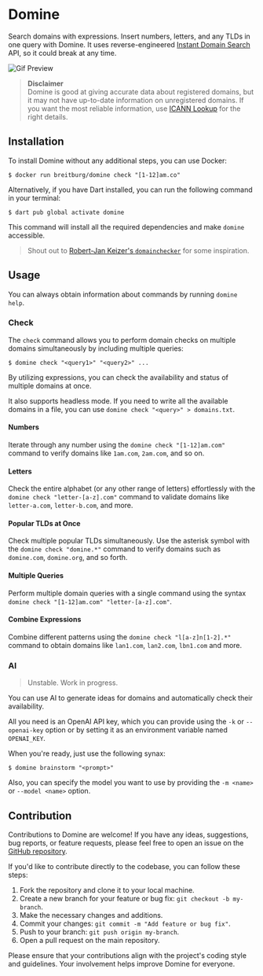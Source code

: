 # Domine

Search domains with expressions. Insert numbers, letters, and any TLDs in one query with Domine. It uses reverse-engineered [Instant Domain Search](https://instantdomainsearch.com/) API, so it could break at any time.

![Gif Preview](https://github.com/breitburg/domine/assets/25728414/71f50a81-ab89-426a-a0ad-500ad083b662)

> **Disclaimer**  
> Domine is good at giving accurate data about registered domains, but it may not have up-to-date information on unregistered domains. If you want the most reliable information, use [ICANN Lookup](https://lookup.icann.org/) for the right details.

## Installation

To install Domine without any additional steps, you can use Docker:

```console
$ docker run breitburg/domine check "[1-12]am.co"
```

Alternatively, if you have Dart installed, you can run the following command in your terminal:

```console
$ dart pub global activate domine
```

This command will install all the required dependencies and make `domine` accessible.

> Shout out to [Robert-Jan Keizer's `domainchecker`](https://github.com/KeizerDev/domainchecker) for some inspiration.

## Usage

You can always obtain information about commands by running `domine help`.

### Check

The `check` command allows you to perform domain checks on multiple domains simultaneously by including multiple queries:

```console
$ domine check "<query1>" "<query2>" ...
```

By utilizing expressions, you can check the availability and status of multiple domains at once.

It also supports headless mode. If you need to write all the available domains in a file, you can use `domine check "<query>" > domains.txt`.

#### Numbers

Iterate through any number using the `domine check "[1-12]am.com"` command to verify domains like `1am.com`, `2am.com`, and so on.

#### Letters

Check the entire alphabet (or any other range of letters) effortlessly with the `domine check "letter-[a-z].com"` command to validate domains like `letter-a.com`, `letter-b.com`, and more.

#### Popular TLDs at Once

Check multiple popular TLDs simultaneously. Use the asterisk symbol with the `domine check "domine.*"` command to verify domains such as `domine.com`, `domine.org`, and so forth.

#### Multiple Queries

Perform multiple domain queries with a single command using the syntax `domine check "[1-12]am.com" "letter-[a-z].com"`.

#### Combine Expressions

Combine different patterns using the `domine check "l[a-z]n[1-2].*"` command to obtain domains like `lan1.com`, `lan2.com`, `lbn1.com` and more.

### AI

> Unstable. Work in progress.

You can use AI to generate ideas for domains and automatically check their availability.

All you need is an OpenAI API key, which you can provide using the `-k` or `--openai-key` option or by setting it as an environment variable named `OPENAI_KEY`.

When you're ready, just use the following synax:

```console
$ domine brainstorm "<prompt>"
```

Also, you can specify the model you want to use by providing the `-m <name>` or `--model <name>` option.


## Contribution

Contributions to Domine are welcome! If you have any ideas, suggestions, bug reports, or feature requests, please feel free to open an issue on the [GitHub repository](https://github.com/breitburg/domine). 

If you'd like to contribute directly to the codebase, you can follow these steps:

1. Fork the repository and clone it to your local machine.
2. Create a new branch for your feature or bug fix: `git checkout -b my-branch`.
3. Make the necessary changes and additions.
4. Commit your changes: `git commit -m "Add feature or bug fix"`.
5. Push to your branch: `git push origin my-branch`.
6. Open a pull request on the main repository.

Please ensure that your contributions align with the project's coding style and guidelines. Your involvement helps improve Domine for everyone.
